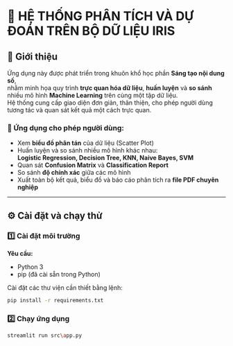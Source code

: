 # 🌸 HỆ THỐNG PHÂN TÍCH VÀ DỰ ĐOÁN TRÊN BỘ DỮ LIỆU IRIS

## 📘 Giới thiệu
Ứng dụng này được phát triển trong khuôn khổ học phần **Sáng tạo nội dung số**,  
nhằm minh họa quy trình **trực quan hóa dữ liệu**, **huấn luyện** và **so sánh** nhiều mô hình **Machine Learning** trên cùng một tập dữ liệu.  
Hệ thống cung cấp giao diện đơn giản, thân thiện, cho phép người dùng tương tác và quan sát kết quả một cách trực quan.

### 🧩 Ứng dụng cho phép người dùng:
- Xem **biểu đồ phân tán** của dữ liệu (Scatter Plot)
- Huấn luyện và so sánh nhiều mô hình khác nhau:  
  **Logistic Regression, Decision Tree, KNN, Naive Bayes, SVM**
- Quan sát **Confusion Matrix** và **Classification Report**
- So sánh **độ chính xác** giữa các mô hình
- Xuất toàn bộ kết quả, biểu đồ và báo cáo phân tích ra **file PDF chuyên nghiệp**

---

## ⚙️ Cài đặt và chạy thử

### 1️⃣ Cài đặt môi trường
**Yêu cầu:**
- Python 3 
- pip (đã cài sẵn trong Python)

Cài đặt các thư viện cần thiết bằng lệnh:
```bash
pip install -r requirements.txt
```
### 2️⃣ Chạy ứng dụng
```bash
streamlit run src\app.py
